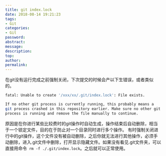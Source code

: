 ```yaml
---
title: git index.lock
date: 2018-08-14 19:21:23
tags:
- Git
categories:
- Git
password:
abstract:
message:
description:
top:
author:
permalink:
---
```


在git没有运行完成之前强制关闭，下次提交的时候会产以下生错误，或者类似的。
```bash
fatal: Unable to create '/xxx/xx/.git/index.lock': File exists.

If no other git process is currently running, this probably means a
git process crashed in this repository earlier. Make sure no other git
process is running and remove the file manually to continue.
```
原因是在你进行某些比较费时的git操作时自动生成，操作结束后自动删除，相当于一个锁定文件，目的在于防止对一个目录同时进行多个操作。
有时强制关闭进行中的git操作，这个文件没有被自动删除，之后你就无法进行其他操作，必须手动删除，进入.git文件中删除，打开显示隐藏文件。如果没有看见.git文件夹，可以直接用命令` rm -f ./.git/index.lock`。之后就可以正常使用。